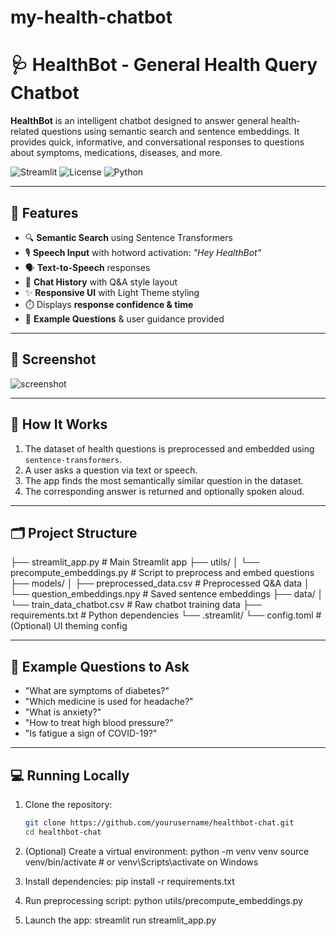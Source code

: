 # my-health-chatbot

# 🩺 HealthBot - General Health Query Chatbot

**HealthBot** is an intelligent chatbot designed to answer general health-related questions using semantic search and sentence embeddings. It provides quick, informative, and conversational responses to questions about symptoms, medications, diseases, and more.

![Streamlit](https://img.shields.io/badge/Built%20With-Streamlit-ff4b4b?logo=streamlit&logoColor=white)
![License](https://img.shields.io/github/license/moiz381/healthbot-chat)
![Python](https://img.shields.io/badge/Python-3.10+-blue?logo=python)

---

## 🚀 Features

- 🔍 **Semantic Search** using Sentence Transformers
- 🎙️ **Speech Input** with hotword activation: _"Hey HealthBot"_
- 🗣️ **Text-to-Speech** responses
- 💬 **Chat History** with Q&A style layout
- ✨ **Responsive UI** with Light Theme styling
- ⏱️ Displays **response confidence & time**
- 📌 **Example Questions** & user guidance provided

---

## 📸 Screenshot

![screenshot](https://user-images.githubusercontent.com/yourusername/healthbot-preview.png)

---

## 🧠 How It Works

1. The dataset of health questions is preprocessed and embedded using `sentence-transformers`.
2. A user asks a question via text or speech.
3. The app finds the most semantically similar question in the dataset.
4. The corresponding answer is returned and optionally spoken aloud.

---

## 🗂️ Project Structure

├── streamlit_app.py # Main Streamlit app ├── utils/ │ └── precompute_embeddings.py # Script to preprocess and embed questions ├── models/ │ ├── preprocessed_data.csv # Preprocessed Q&A data │ └── question_embeddings.npy # Saved sentence embeddings ├── data/ │ └── train_data_chatbot.csv # Raw chatbot training data ├── requirements.txt # Python dependencies └── .streamlit/ └── config.toml # (Optional) UI theming config


---

## 🧪 Example Questions to Ask

- "What are symptoms of diabetes?"
- "Which medicine is used for headache?"
- "What is anxiety?"
- "How to treat high blood pressure?"
- "Is fatigue a sign of COVID-19?"

---

## 💻 Running Locally

1. Clone the repository:
   ```bash
   git clone https://github.com/yourusername/healthbot-chat.git
   cd healthbot-chat
   
2. (Optional) Create a virtual environment:
   python -m venv venv
source venv/bin/activate  # or venv\Scripts\activate on Windows

3. Install dependencies:
pip install -r requirements.txt

4. Run preprocessing script:
   python utils/precompute_embeddings.py

5. Launch the app:
   streamlit run streamlit_app.py

